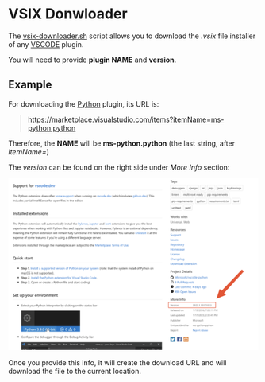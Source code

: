 # VSIX Donwloader

The [vsix-downloader.sh](./vsix-downloader.sh) script allows you to download the _.vsix_ file installer of any [VSCODE](https://code.visualstudio.com) plugin.

You will need to provide **plugin NAME** and **version**.

## Example

For downloading the [Python](https://marketplace.visualstudio.com/items?itemName=ms-python.python) plugin, its URL is:

> https://marketplace.visualstudio.com/items?itemName=ms-python.python

Therefore, the **NAME** will be **ms-python.python** (the last string, after _itemName=_)

The _version_ can be found on the right side under _More Info_ section:

![More Info location](./assets/SCR-20230117-vg2.png)

Once you provide this info, it will create the download URL and will download the file to the current location.